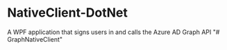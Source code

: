 # NativeClient-DotNet
A WPF application that signs users in and calls the Azure AD Graph API
"# GraphNativeClient" 
